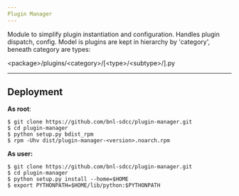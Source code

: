 ```yaml
---
Plugin Manager
---
```


Module to simplify plugin instantiation and configuration. Handles plugin dispatch, config. Model is plugins are kept in hierarchy by 'category', beneath category are types:

\<package\>/plugins/\<category\>/[\<type\>/\<subtype\>/].py


---
Deployment
---

**As root**:

    $ git clone https://github.com/bnl-sdcc/plugin-manager.git
    $ cd plugin-manager
    $ python setup.py bdist_rpm
    $ rpm -Uhv dist/plugin-manager-<version>.noarch.rpm

**As user:**

    $ git clone https://github.com/bnl-sdcc/plugin-manager.git
    $ cd plugin-manager
    $ python setup.py install --home=$HOME
    $ export PYTHONPATH=$HOME/lib/python:$PYTHONPATH


